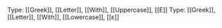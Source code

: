Type: [[Greek]], [[Letter]], [[With]], [[Uppercase]], [[Ε]]
Type: [[Greek]], [[Letter]], [[With]], [[Lowercase]], [[ε]]
